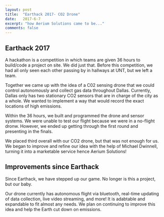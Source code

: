 ```yaml
---
layout: post
title:  "Earthack 2017- CO2 Drone"
date:   2017-6-7
excerpt: "how Aerium Solutions came to be..."
comments: false
---
```


## Earthack 2017

A hackathon is a competition in which teams are given 36 hours to build/code a project on site. We did just that. Before this competition, we had all only seen each other passing by in hallways at UNT, but we left a team. 

Together we came up with the idea of a C02 sensing drone that we could control autonomously and collect gas data throughout Dallas. Currently, Dallas only has two stationary CO2 sensors that are in charge of the city as a whole. We wanted to implement a way that would record the exact locations of high emissions. 

Within the 36 hours, we built and programmed the drone and sensor systems. We were unable to test our flight because we were in a no-flight dronw. However, we ended up getting through the first round and presenting in the finals.

We placed third overall with our CO2 drone, but that was not enough for us. We began to improve and refine our idea with the help of Michael Dwinnell, turning it into a marketable service hence Aerium Solutions!

## Improvements since Earthack

Since Earthack, we have stepped up our game. No longer is this a project, but our baby. 

Our drone currently has autonomous flight via bluetooth, real-time updating of data collection, live video streaming, and more! It is adabtable and expandable to fit almost any needs. We plan on continuing to improve this idea and help the Earth cut down on emissions. 

